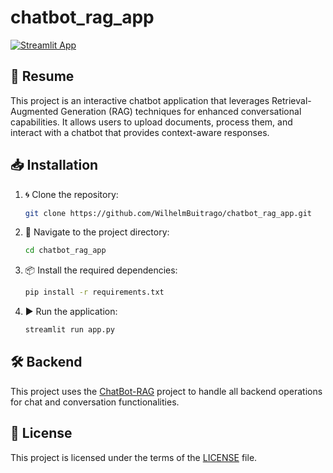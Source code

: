 # chatbot_rag_app
[![Streamlit App](https://static.streamlit.io/badges/streamlit_badge_black_white.svg)]([https://dashboard-unal-sede-delapaz.streamlit.app/](https://chatbotragapp.streamlit.app/))
## 🚀 Resume

This project is an interactive chatbot application that leverages Retrieval-Augmented Generation (RAG) techniques for enhanced conversational capabilities. It allows users to upload documents, process them, and interact with a chatbot that provides context-aware responses.

## 📥 Installation

1. 🌀 Clone the repository:
   ```bash
   git clone https://github.com/WilhelmBuitrago/chatbot_rag_app.git
   ```
2. 📂 Navigate to the project directory:
   ```bash
   cd chatbot_rag_app
   ```
3. 📦 Install the required dependencies:
   ```bash
   pip install -r requirements.txt
   ```
4. ▶️ Run the application:
   ```bash
   streamlit run app.py
   ```

## 🛠️ Backend

This project uses the [ChatBot-RAG](https://github.com/WilhelmBuitrago/ChatBot-RAG) project to handle all backend operations for chat and conversation functionalities.

## 📜 License

This project is licensed under the terms of the [LICENSE](LICENSE) file.
